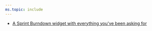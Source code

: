 ```yaml
---
ms.topic: include
---
```


- [A Sprint Burndown widget with everything you've been asking for](#a-sprint-burndown-widget-with-everything-youve-been-asking-for)
